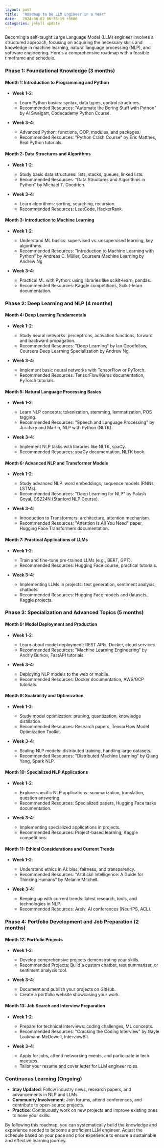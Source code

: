 ```yaml
---
layout: post
title:  "Roadmap to be LLM Engineer in a Year"
date:   2024-06-02 06:35:19 +0600
categories: jekyll update
---
```

Becoming a self-taught Large Language Model (LLM) engineer involves a structured approach, focusing on acquiring the necessary skills and knowledge in machine learning, natural language processing (NLP), and software engineering. Here's a comprehensive roadmap with a feasible timeframe and schedule.

### Phase 1: Foundational Knowledge (3 months)

#### Month 1: Introduction to Programming and Python

- **Week 1-2**:
  - Learn Python basics: syntax, data types, control structures.
  - Recommended Resources: "Automate the Boring Stuff with Python" by Al Sweigart, Codecademy Python Course.
  
- **Week 3-4**:
  - Advanced Python: functions, OOP, modules, and packages.
  - Recommended Resources: "Python Crash Course" by Eric Matthes, Real Python tutorials.

#### Month 2: Data Structures and Algorithms

- **Week 1-2**:
  - Study basic data structures: lists, stacks, queues, linked lists.
  - Recommended Resources: "Data Structures and Algorithms in Python" by Michael T. Goodrich.
  
- **Week 3-4**:
  - Learn algorithms: sorting, searching, recursion.
  - Recommended Resources: LeetCode, HackerRank.

#### Month 3: Introduction to Machine Learning

- **Week 1-2**:
  - Understand ML basics: supervised vs. unsupervised learning, key algorithms.
  - Recommended Resources: "Introduction to Machine Learning with Python" by Andreas C. Müller, Coursera Machine Learning by Andrew Ng.
  
- **Week 3-4**:
  - Practical ML with Python: using libraries like scikit-learn, pandas.
  - Recommended Resources: Kaggle competitions, Scikit-learn documentation.

### Phase 2: Deep Learning and NLP (4 months)

#### Month 4: Deep Learning Fundamentals

- **Week 1-2**:
  - Study neural networks: perceptrons, activation functions, forward and backward propagation.
  - Recommended Resources: "Deep Learning" by Ian Goodfellow, Coursera Deep Learning Specialization by Andrew Ng.
  
- **Week 3-4**:
  - Implement basic neural networks with TensorFlow or PyTorch.
  - Recommended Resources: TensorFlow/Keras documentation, PyTorch tutorials.

#### Month 5: Natural Language Processing Basics

- **Week 1-2**:
  - Learn NLP concepts: tokenization, stemming, lemmatization, POS tagging.
  - Recommended Resources: "Speech and Language Processing" by Jurafsky and Martin, NLP with Python (NLTK).
  
- **Week 3-4**:
  - Implement NLP tasks with libraries like NLTK, spaCy.
  - Recommended Resources: spaCy documentation, NLTK book.

#### Month 6: Advanced NLP and Transformer Models

- **Week 1-2**:
  - Study advanced NLP: word embeddings, sequence models (RNNs, LSTMs).
  - Recommended Resources: "Deep Learning for NLP" by Palash Goyal, CS224N (Stanford NLP Course).
  
- **Week 3-4**:
  - Introduction to Transformers: architecture, attention mechanism.
  - Recommended Resources: "Attention Is All You Need" paper, Hugging Face Transformers documentation.

#### Month 7: Practical Applications of LLMs

- **Week 1-2**:
  - Train and fine-tune pre-trained LLMs (e.g., BERT, GPT).
  - Recommended Resources: Hugging Face course, practical tutorials.
  
- **Week 3-4**:
  - Implementing LLMs in projects: text generation, sentiment analysis, chatbots.
  - Recommended Resources: Hugging Face models and datasets, Kaggle projects.

### Phase 3: Specialization and Advanced Topics (5 months)

#### Month 8: Model Deployment and Production

- **Week 1-2**:
  - Learn about model deployment: REST APIs, Docker, cloud services.
  - Recommended Resources: "Machine Learning Engineering" by Andriy Burkov, FastAPI tutorials.
  
- **Week 3-4**:
  - Deploying NLP models to the web or mobile.
  - Recommended Resources: Docker documentation, AWS/GCP tutorials.

#### Month 9: Scalability and Optimization

- **Week 1-2**:
  - Study model optimization: pruning, quantization, knowledge distillation.
  - Recommended Resources: Research papers, TensorFlow Model Optimization Toolkit.
  
- **Week 3-4**:
  - Scaling NLP models: distributed training, handling large datasets.
  - Recommended Resources: "Distributed Machine Learning" by Qiang Yang, Spark NLP.

#### Month 10: Specialized NLP Applications

- **Week 1-2**:
  - Explore specific NLP applications: summarization, translation, question answering.
  - Recommended Resources: Specialized papers, Hugging Face tasks documentation.
  
- **Week 3-4**:
  - Implementing specialized applications in projects.
  - Recommended Resources: Project-based learning, Kaggle competitions.

#### Month 11: Ethical Considerations and Current Trends

- **Week 1-2**:
  - Understand ethics in AI: bias, fairness, and transparency.
  - Recommended Resources: "Artificial Intelligence: A Guide for Thinking Humans" by Melanie Mitchell.
  
- **Week 3-4**:
  - Keeping up with current trends: latest research, tools, and technologies in NLP.
  - Recommended Resources: Arxiv, AI conferences (NeurIPS, ACL).

### Phase 4: Portfolio Development and Job Preparation (2 months)

#### Month 12: Portfolio Projects

- **Week 1-2**:
  - Develop comprehensive projects demonstrating your skills.
  - Recommended Projects: Build a custom chatbot, text summarizer, or sentiment analysis tool.
  
- **Week 3-4**:
  - Document and publish your projects on GitHub.
  - Create a portfolio website showcasing your work.

#### Month 13: Job Search and Interview Preparation

- **Week 1-2**:
  - Prepare for technical interviews: coding challenges, ML concepts.
  - Recommended Resources: "Cracking the Coding Interview" by Gayle Laakmann McDowell, InterviewBit.
  
- **Week 3-4**:
  - Apply for jobs, attend networking events, and participate in tech meetups.
  - Tailor your resume and cover letter for LLM engineer roles.

### Continuous Learning (Ongoing)

- **Stay Updated**: Follow industry news, research papers, and advancements in NLP and LLMs.
- **Community Involvement**: Join forums, attend conferences, and contribute to open-source projects.
- **Practice**: Continuously work on new projects and improve existing ones to hone your skills.

By following this roadmap, you can systematically build the knowledge and experience needed to become a proficient LLM engineer. Adjust the schedule based on your pace and prior experience to ensure a sustainable and effective learning journey.
